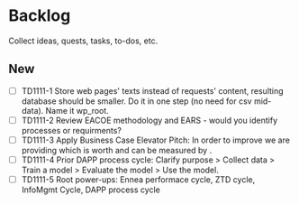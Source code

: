 # Backlog
Collect ideas, quests, tasks, to-dos, etc.

## New
- [ ] TD1111-1 Store web pages' texts instead of requests' content, resulting database should be smaller. Do it in one step (no need for csv mid-data). Name it wp_root.
- [ ] TD1111-2 Review EACOE methodology and EARS - would you identify processes or requirments?
- [ ] TD1111-3 Apply Business Case Elevator Pitch: In order to improve <business pain point> we are providing <proposed investment> which is worth <net present value> and can be measured by <bottom-up metrics>.
- [ ] TD1111-4 Prior DAPP process cycle: Clarify purpose > Collect data > Train a model > Evaluate the model > Use the model.
- [ ] TD1111-5 Root power-ups: Ennea performace cycle, ZTD cycle, InfoMgmt Cycle, DAPP process cycle
